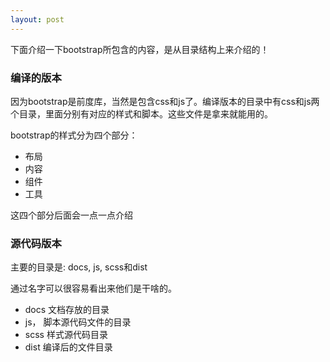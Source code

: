 ```yaml
---
layout: post
---
```


下面介绍一下bootstrap所包含的内容，是从目录结构上来介绍的！  

### 编译的版本
因为bootstrap是前度库，当然是包含css和js了。编译版本的目录中有css和js两个目录，里面分别有对应的样式和脚本。这些文件是拿来就能用的。

bootstrap的样式分为四个部分：
- 布局
- 内容
- 组件
- 工具

这四个部分后面会一点一点介绍

### 源代码版本
主要的目录是: docs, js, scss和dist

通过名字可以很容易看出来他们是干啥的。
- docs 文档存放的目录
- js， 脚本源代码文件的目录
- scss 样式源代码目录
- dist 编译后的文件目录